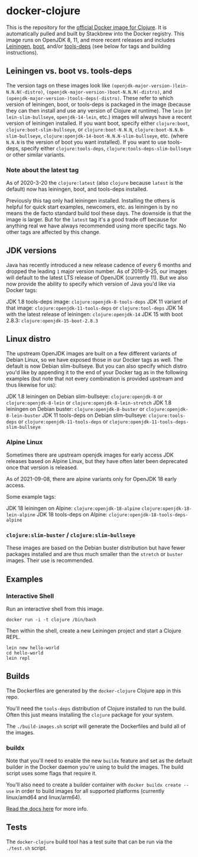 # docker-clojure

This is the repository for the [official Docker image for Clojure](https://registry.hub.docker.com/_/clojure/).
It is automatically pulled and built by Stackbrew into the Docker registry.
This image runs on OpenJDK 8, 11, and more recent releases and includes [Leiningen](http://leiningen.org),
[boot](http://boot-clj.com), and/or [tools-deps](https://clojure.org/reference/deps_and_cli)
(see below for tags and building instructions).

## Leiningen vs. boot vs. tools-deps

The version tags on these images look like `(openjdk-major-version-)lein-N.N.N(-distro)`,
`(openjdk-major-version-)boot-N.N.N(-distro)`, and `(openjdk-major-version-)tools-deps(-distro)`.
These refer to which version of leiningen, boot, or tools-deps is packaged in the image (because they can then install
and use any version of Clojure at runtime). The `lein` (or `lein-slim-bullseye`, `openjdk-14-lein`, etc.)
images will always have a recent version of leiningen installed. If you want boot, specify either `clojure:boot`,
`clojure:boot-slim-bullseye`, or `clojure:boot-N.N.N`, `clojure:boot-N.N.N-slim-bullseye`,
`clojure:openjdk-14-boot-N.N.N-slim-bullseye`, etc. (where `N.N.N` is the version of boot you want installed). If
you want to use tools-deps, specify either `clojure:tools-deps`, `clojure:tools-deps-slim-bullseye` or other similar
variants.

### Note about the latest tag

As of 2020-3-20 the `clojure:latest` (also `clojure` because `latest` is the default) now has leiningen, boot, and
tools-deps installed.

Previously this tag only had leiningen installed. Installing the others is helpful for quick start examples, newcomers,
etc. as leiningen is by no means the de facto standard build tool these days. The downside is that the image is larger.
But for the `latest` tag it's a good trade off because for anything real we have always recommended using more specific
tags. No other tags are affected by this change.

## JDK versions

Java has recently introduced a new release cadence of every 6 months and dropped the leading `1` major version number.
As of 2019-9-25, our images will default to the latest LTS release of OpenJDK (currently 11). But we also now provide
the ability to specify which version of Java you'd like via Docker tags:

JDK 1.8 tools-deps image: `clojure:openjdk-8-tools-deps`
JDK 11 variant of that image: `clojure:openjdk-11-tools-deps` or `clojure:tool-deps`
JDK 14 with the latest release of leiningen: `clojure:openjdk-14`
JDK 15 with boot 2.8.3: `clojure:openjdk-15-boot-2.8.3`

## Linux distro

The upstream OpenJDK images are built on a few different variants of Debian Linux, so we have exposed those in our
Docker tags as well. The default is now Debian slim-bullseye. But you can also specify which distro you'd like by
appending it to the end of your Docker tag as in the following examples (but note that not every combination is
provided upstream and thus likewise for us):

JDK 1.8 leiningen on Debian slim-bullseye: `clojure:openjdk-8` or `clojure:openjdk-8-lein` or `clojure:openjdk-8-lein-stretch`
JDK 1.8 leiningen on Debian buster: `clojure:openjdk-8-buster` or `clojure:openjdk-8-lein-buster`
JDK 11 tools-deps on Debian slim-bullseye: `clojure:tools-deps` or `clojure:openjdk-11-tools-deps` or `clojure:openjdk-11-tools-deps-slim-bullseye`

### Alpine Linux

Sometimes there are upstream openjdk images for early access JDK releases based
on Alpine Linux, but they have often later been deprecated once that version is
released.

As of 2021-09-08, there are alpine variants only for OpenJDK 18 early access.

Some example tags:

JDK 18 leiningen on Alpine: `clojure:openjdk-18-alpine` `clojure:openjdk-18-lein-alpine`
JDK 18 tools-deps on Alpine: `clojure:openjdk-18-tools-deps-alpine`

### `clojure:slim-buster` / `clojure:slim-bullseye`

These images are based on the Debian buster distribution but have fewer packages installed and are thus much smaller
than the `stretch` or `buster` images. Their use is recommended.

## Examples

### Interactive Shell

Run an interactive shell from this image.

```
docker run -i -t clojure /bin/bash
```

Then within the shell, create a new Leiningen project and start a Clojure REPL.

```
lein new hello-world
cd hello-world
lein repl
```

## Builds

The Dockerfiles are generated by the `docker-clojure` Clojure app in this repo.

You'll need the `tools-deps` distribution of Clojure installed to run the
build. Often this just means installing the `clojure` package for your system. 

The `./build-images.sh` script will generate the Dockerfiles and build all of the images.

### buildx

Note that you'll need to enable the new `buildx` feature and set as the default
builder in the Docker daemon you're using to build the images. The build script
uses some flags that require it.

You'll also need to create a builder container with `docker buildx create --use`
in order to build images for all supported platforms (currently linux/amd64 and
linux/arm64).

[Read the docs here](https://docs.docker.com/buildx/working-with-buildx/) for more info.

## Tests

The `docker-clojure` build tool has a test suite that can be run via the
`./test.sh` script. 
